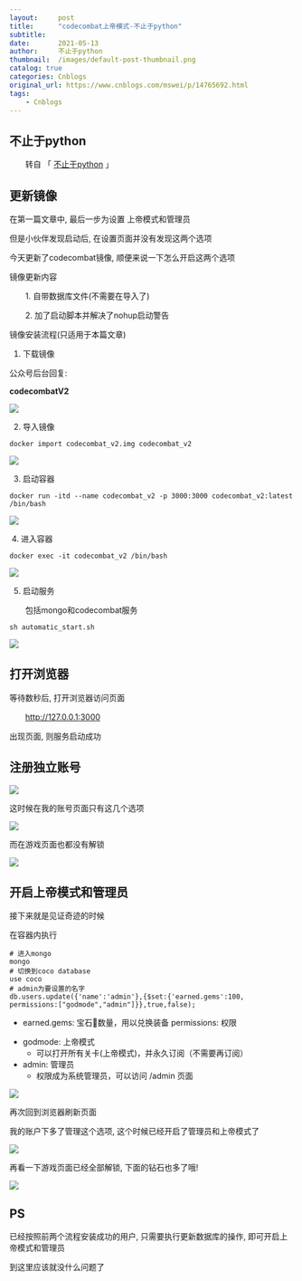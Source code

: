 ```yaml
---
layout:     post
title:      "codecombat上帝模式-不止于python"
subtitle:   
date:       2021-05-13
author:     不止于python
thumbnail:  /images/default-post-thumbnail.png
catalog: true
categories: Cnblogs
original_url: https://www.cnblogs.com/mswei/p/14765692.html
tags:
    - Cnblogs
---
```


## **不止于python**

　　转自 「 [不止于python](https://mp.weixin.qq.com/s/oyh-9bVN94BF9aBMSBGmlA) 」

## 更新镜像

在第一篇文章中, 最后一步为设置 上帝模式和管理员

但是小伙伴发现启动后, 在设置页面并没有发现这两个选项

今天更新了codecombat镜像, 顺便来说一下怎么开启这两个选项

镜像更新内容

　　1. 自带数据库文件(不需要在导入了)

　　2. 加了启动脚本并解决了nohup启动警告

镜像安装流程(只适用于本篇文章)

1. 下载镜像

公众号后台回复:

**codecombatV2**

![](/images/b55e5a7a/1.png)

2. 导入镜像

```
docker import codecombat_v2.img codecombat_v2
```

![](/images/b55e5a7a/2.png)

3. 启动容器

```
docker run -itd --name codecombat_v2 -p 3000:3000 codecombat_v2:latest /bin/bash
```

![](/images/b55e5a7a/3.png)

 4. 进入容器

```
docker exec -it codecombat_v2 /bin/bash
```

![](/images/b55e5a7a/4.png)

5. 启动服务

　　包括mongo和codecombat服务

```
sh automatic_start.sh
```

![](/images/b55e5a7a/5.png)

## 打开浏览器

等待数秒后, 打开浏览器访问页面

　　http://127.0.0.1:3000

出现页面, 则服务启动成功

## 注册独立账号

![](/images/b55e5a7a/6.png)

这时候在我的账号页面只有这几个选项

![](/images/b55e5a7a/7.png)

而在游戏页面也都没有解锁

![](/images/b55e5a7a/8.png)

## 开启上帝模式和管理员

接下来就是见证奇迹的时候

在容器内执行

```
# 进入mongo  
mongo  
# 切换到coco database
use coco  
# admin为要设置的名字
db.users.update({'name':'admin'},{$set:{'earned.gems':100, permissions:["godmode","admin"]}},true,false);
```

* earned.gems: 宝石💎数量，用以兑换装备
permissions: 权限

+ godmode: 上帝模式
  - 可以打开所有关卡(上帝模式)，并永久订阅（不需要再订阅）
+ admin: 管理员
  - 权限成为系统管理员，可以访问 /admin 页面

![](/images/b55e5a7a/9.png)

再次回到浏览器刷新页面

我的账户下多了管理这个选项, 这个时候已经开启了管理员和上帝模式了

![](/images/b55e5a7a/10.png)

再看一下游戏页面已经全部解锁, 下面的钻石也多了哦!

![](/images/b55e5a7a/11.png)

## PS

已经按照前两个流程安装成功的用户, 只需要执行更新数据库的操作, 即可开启上帝模式和管理员

到这里应该就没什么问题了